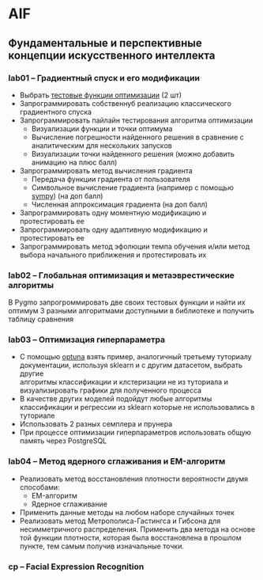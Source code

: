 # AIF

## Фундаментальные и перспективные концепции искусственного интеллекта

### lab01 – Градиентный спуск и его модификации

- Выбрать [тестовые функции оптимизации](https://ru.wikipedia.org/wiki/Тестовые_функции_для_оптимизации) (2 шт)
- Запрограммировать собственнуб реализацию классического градиентного спуска
- Запрограммировать пайлайн тестирования алгоритма оптимизации
  - Визуализации функции и точки оптимума
  - Вычисление погрешности найденного решения в сравнение с аналитическим для 
  нескольких запусков
  - Визуализации точки найденного решения (можно добавить анимацию на плюс балл)
- Запрограммировать метод вычисления градиента
  - Передача функции градиента от пользователя
  - Символьное вычисление градиента (например с помощью 
  [sympy](https://www.sympy.org/en/index.html)) (на доп балл)
  - Численная аппроксимация градиента (на доп балл)
- Запрограммировать одну моментную модификацию и протестировать ее
- Запрограммировать одну адаптивную модификацию и протестировать ее
- Запрограммировать метод эфолюции темпа обучения и/или метод выбора 
начального приближения и протестировать их

### lab02 – Глобальная оптимизация и метаэврестические алгоритмы

В Pygmo запрогроммировать две своих тестовых функции и найти их оптимум 3 
разными алгоритмами доступными в библиотеке и получить таблицу сравнения

### lab03 – Оптимизация гиперпараметра

- С помощью [optuna]() взять пример, аналогичный третьему туториалу 
документации, используя sklearn и с другим датасетом, выбрать другие  
алгоритмы классификации и клстеризации не из туториала и визуализировать 
графики для полученного процесса
- В качестве других моделей подойдут любые алгоритмы классификации и регрессии 
из sklearn которые не использовались в туториале
- Использовать 2 разных семплера и прунера
- При процессе оптимизации гиперпараметров использовать общую память через 
PostgreSQL

### lab04 – Метод ядерного сглаживания и EM-алгоритм

- Реализовать метод восстановления плотности вероятности двумя способами:
    - EM-алгоритм
    - Ядерное сглаживание
- Применить данные методы на любом наборе случайных точек
- Реализовать метод Метрополиса-Гастингса и Гибсона для несимметричного 
распределения. Применить два метода на основе той функции плотности, которая 
была восстановлена в прошлом пункте, тем самым получив изначальные точки.

### cp – Facial Expression Recognition
